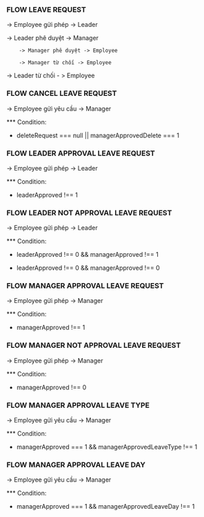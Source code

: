 ### FLOW LEAVE REQUEST

-> Employee gửi phép -> Leader

-> Leader phê duyệt -> Manager

        -> Manager phê duyệt -> Employee

        -> Manager từ chối -> Employee

-> Leader từ chối - > Employee

### FLOW CANCEL LEAVE REQUEST

-> Employee gửi yêu cầu -> Manager

\*\*\* Condition:

-   deleteRequest === null || managerApprovedDelete === 1

### FLOW LEADER APPROVAL LEAVE REQUEST

-> Employee gửi phép -> Leader

\*\*\* Condition:

-   leaderApproved !== 1

### FLOW LEADER NOT APPROVAL LEAVE REQUEST

-> Employee gửi phép -> Leader

\*\*\* Condition:

-   leaderApproved !== 0 && managerApproved !== 1

-   leaderApproved !== 0 && managerApproved !== 0

### FLOW MANAGER APPROVAL LEAVE REQUEST

-> Employee gửi phép -> Manager

\*\*\* Condition:

-   managerApproved !== 1

### FLOW MANAGER NOT APPROVAL LEAVE REQUEST

-> Employee gửi phép -> Manager

\*\*\* Condition:

-   managerApproved !== 0

### FLOW MANAGER APPROVAL LEAVE TYPE

-> Employee gửi yêu cầu -> Manager

\*\*\* Condition:

-   managerApproved === 1 && managerApprovedLeaveType !== 1

### FLOW MANAGER APPROVAL LEAVE DAY

-> Employee gửi yêu cầu -> Manager

\*\*\* Condition:

-   managerApproved === 1 && managerApprovedLeaveDay !== 1
